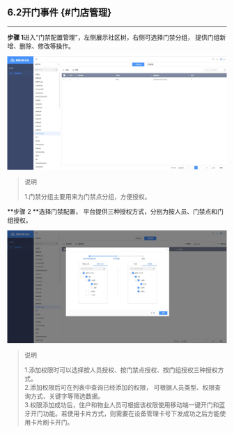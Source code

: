 ## 6.2开门事件 {#门店管理}

---

**步骤 1**进入“门禁配置管理”，左侧展示社区树，右侧可选择门禁分组， 提供门组新增、删除、修改等操作。

![](/assets/men-jin-pei-zhi-guan-li.jpg)

> 说明
>
> 1.门禁分组主要用来为门禁点分组，方便授权。

**步骤 2 **选择门禁配置， 平台提供三种授权方式，分别为按人员、门禁点和门组授权。

![](/assets/men-jin-quan-xian-tian-jia.jpg)

> 说明
>
> 1.添加权限时可以选择按人员授权、按门禁点授权、按门组授权三种授权方式。  
> 2.添加权限后可在列表中查询已经添加的权限， 可根据人员类型、权限查询方式、关键字等筛选数据。  
> 3.权限添加成功后，住户和物业人员可根据该权限使用移动端一键开门和蓝牙开门功能。若使用卡片方式，则需要在设备管理卡号下发成功之后方能使用卡片刷卡开门。




